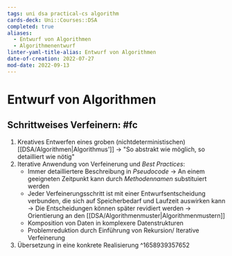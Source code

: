```yaml
---
tags: uni dsa practical-cs algorithm
cards-deck: Uni::Courses::DSA
completed: true
aliases:
  - Entwurf von Algorithmen
  - Algorithmenentwurf
linter-yaml-title-alias: Entwurf von Algorithmen
date-of-creation: 2022-07-27
mod-date: 2022-09-13
---
```


# Entwurf von Algorithmen

## Schrittweises Verfeinern: #fc
1. Kreatives Entwerfen eines groben (nichtdeterministischen) [[DSA/Algorithmen|Algorithmus']]
	→ "So abstrakt wie möglich, so detailliert wie nötig"
2. Iterative Anwendung von Verfeinerung und *Best Practices*:
	- Immer detailliertere Beschreibung in *Pseudocode*
		→ An einem geeigneten Zeitpunkt kann durch *Methodennamen* substituiert werden
	- Jeder Verfeinerungsschritt ist mit einer Entwurfsentscheidung verbunden, die sich auf Speicherbedarf und Laufzeit auswirken kann
		→ Die Entscheidungen können später revidiert werden
		→ Orientierung an den [[DSA/Algorithmenmuster|Algorithmenmustern]]
	- Komposition von Daten in komplexere Datenstrukturen
	- Problemreduktion durch Einführung von Rekursion/ Iterative Verfeinerung
3. Übersetzung in eine konkrete Realisierung
^1658939357652
